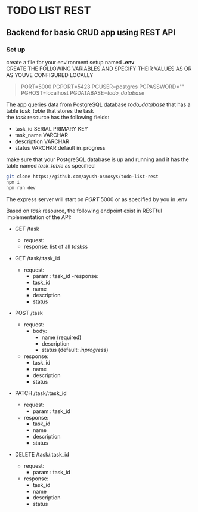 # TODO LIST REST

## Backend for basic CRUD app using REST API

### Set up  

create a file for your environment setup named **.env**  
CREATE THE FOLLOWING VARIABLES AND SPECIFY THEIR VALUES AS OR AS YOUVE CONFIGURED LOCALLY  
>PORT=5000
>PGPORT=5423
>PGUSER=postgres
>PGPASSWORD=""
>PGHOST=localhost
>PGDATABASE=*todo_database*

The app queries data from PostgreSQL database *todo_database* that has a table *task_table* that stores the task  
the *task* resource has the following fields:  

- task_id SERIAL PRIMARY KEY
- task_name VARCHAR
- description VARCHAR
- status VARCHAR default in_progress

make sure that your PostgreSQL database is up and running and it has the table named *task_table* as specified

```bash
git clone https://github.com/ayush-osmosys/todo-list-rest
npm i
npm run dev
```

The express server will start on *PORT* 5000 or as specified by you in .env

Based on *task* resource, the following endpoint exist in RESTful implementation of the API:

- GET /task
  - request:
  - response: list of all *tasks*s

- GET /task/:task_id
  - request:
    - param : task_id
  -response:
    - task_id
    - name
    - description
    - status

- POST /task
  - request:
    - body:
      - name (required)
      - description
      - status (default: *inprogress*)
  - response:
    - task_id
    - name
    - description
    - status

- PATCH /task/:task_id
  - request:
    - param : task_id
  - response:
    - task_id
    - name
    - description
    - status

- DELETE /task/:task_id
  - request:
    - param : task_id
  - response:
    - task_id
    - name
    - description
    - status
